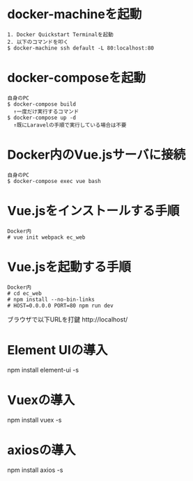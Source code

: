 # docker-machineを起動
```
1. Docker Quickstart Terminalを起動
2. 以下のコマンドを叩く
$ docker-machine ssh default -L 80:localhost:80
```

# docker-composeを起動
```
自身のPC
$ docker-compose build
  ↑一度だけ実行するコマンド
$ docker-compose up -d
  ↑既にLaravelの手順で実行している場合は不要
```

# Docker内のVue.jsサーバに接続
```
自身のPC
$ docker-compose exec vue bash
```

# Vue.jsをインストールする手順
```
Docker内
# vue init webpack ec_web
```

# Vue.jsを起動する手順
```
Docker内
# cd ec_web
# npm install --no-bin-links
# HOST=0.0.0.0 PORT=80 npm run dev
```

ブラウザで以下URLを打鍵
http://localhost/

# Element UIの導入
npm install element-ui -s

# Vuexの導入
npm install vuex -s

# axiosの導入
npm install axios -s
